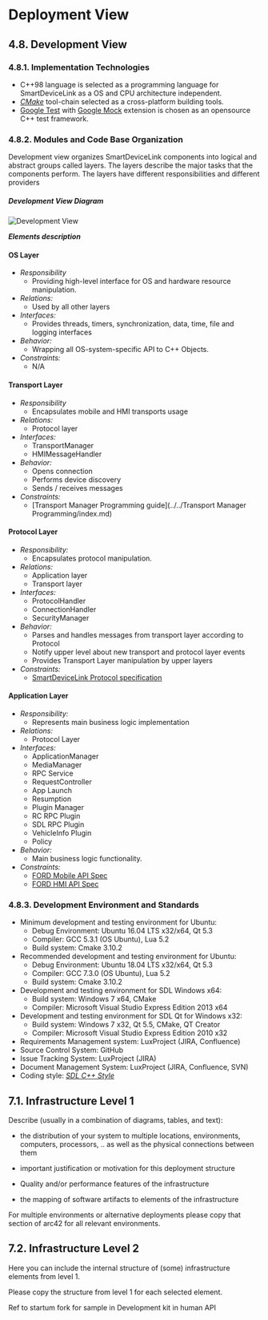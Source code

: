 # Deployment View

## 4.8. Development View

### 4.8.1. Implementation Technologies

- C++98 language is selected as a programming language for SmartDeviceLink as a OS and CPU architecture independent.
- [*CMake*](https://cmake.org/documentation/) tool-chain selected as a cross-platform building tools.
- [Google Test](https://github.com/google/googletest/blob/master/googletest/docs/Documentation.md) with [Google Mock](https://github.com/google/googletest/blob/master/googlemock/docs/Documentation.md) extension is chosen as an opensource C++ test framework.

### 4.8.2. Modules and Code Base Organization

Development view organizes SmartDeviceLink components into logical and abstract groups called layers. The layers describe the major tasks that the components perform. The layers have different responsibilities and different providers

##### Development View Diagram
![Development View](./assets/DevelopmentView.png)

***Elements description***

#### OS Layer
  - *Responsibility*
    - Providing high-level interface for OS and hardware resource manipulation.
  - *Relations:*
    - Used by all other layers
  - *Interfaces:*
    - Provides threads, timers, synchronization, data, time, file and logging interfaces
  - *Behavior:*
    - Wrapping all OS-system-specific API to C++ Objects.
  - *Constraints:*
    - N/A

#### Transport Layer
  - *Responsibility*
    - Encapsulates mobile and HMI transports usage
  - *Relations:*
    - Protocol layer
  - *Interfaces:*
    - TransportManager
    - HMIMessageHandler
  - *Behavior:*
    - Opens connection
    - Performs device discovery
    - Sends / receives messages
  - *Constraints:*
    - [Transport Manager Programming guide](../../Transport Manager Programming/index.md)

#### Protocol Layer
  - *Responsibility:*
    - Encapsulates protocol manipulation.
  - *Relations:*
    - Application layer
    - Transport layer
  - *Interfaces:*
    - ProtocolHandler
    - ConnectionHandler
    - SecurityManager
  - *Behavior:*
    - Parses and handles messages from transport layer according to Protocol
    - Notify upper level about new transport and protocol layer events
    - Provides Transport Layer manipulation by upper layers
  - *Constraints:*
    - [SmartDeviceLink Protocol specification](https://github.com/smartdevicelink/protocol_spec/blob/master/README.md)

#### Application Layer
  - *Responsibility:*
    - Represents main business logic implementation
  - *Relations:*
    - Protocol Layer
  - *Interfaces:*
    - ApplicationManager
    - MediaManager
    - RPC Service
    - RequestController
    - App Launch
    - Resumption
    - Plugin Manager
    - RC RPC Plugin
    - SDL RPC Plugin
    - VehicleInfo Plugin
    - Policy
   - *Behavior:*
     - Main business logic functionality.
  - *Constraints:*
    - [FORD Mobile API Spec](https://github.com/smartdevicelink/sdl_core/blob/master/src/components/interfaces/MOBILE_API.xml)
    - [FORD HMI API Spec](https://github.com/smartdevicelink/sdl_core/blob/master/src/components/interfaces/HMI_API.xml)

### 4.8.3. Development Environment and Standards
-   Minimum development and testing environment for Ubuntu:
    -   Debug Environment: Ubuntu 16.04 LTS x32/x64, Qt 5.3
    -   Compiler: GCC 5.3.1 (OS Ubuntu), Lua 5.2
    -   Build system: Cmake 3.10.2
-   Recommended development and testing environment for Ubuntu:
    -   Debug Environment: Ubuntu 18.04 LTS x32/x64, Qt 5.3
    -   Compiler: GCC 7.3.0 (OS Ubuntu), Lua 5.2
    -   Build system: Cmake 3.10.2
-   Development and testing environment for SDL Windows x64:
    -   Build system: Windows 7 x64, CMake
    -   Compiler: Microsoft Visual Studio Express Edition 2013 x64
-   Development and testing environment for SDL Qt for Windows x32:
    -   Build system: Windows 7 x32, Qt 5.5, CMake, QT Creator
    -   Compiler: Microsoft Visual Studio Express Edition 2010 x32
-   Requirements Management system: LuxProject (JIRA, Confluence)
-   Source Control System: GitHub
-   Issue Tracking System: LuxProject (JIRA)
-   Document Management System: LuxProject (JIRA, Confluence, SVN)
-   Coding style: [*SDL C++ Style*](https://github.com/smartdevicelink/sdl_core/wiki/SDL-Coding-Style-Guide)
## 7.1. Infrastructure Level 1

Describe (usually in a combination of diagrams, tables, and text):

- the distribution of your system to multiple locations, environments,
  computers, processors, .. as well as the physical connections
  between them

- important justification or motivation for this deployment structure

- Quality and/or performance features of the infrastructure

- the mapping of software artifacts to elements of the infrastructure

For multiple environments or alternative deployments please copy that
section of arc42 for all relevant environments.

## 7.2. Infrastructure Level 2

Here you can include the internal structure of (some) infrastructure
elements from level 1.

Please copy the structure from level 1 for each selected element.


Ref to startum fork for sample in Development kit in human API
